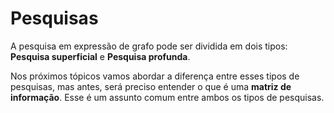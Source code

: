 # Pesquisas <header-set anchor-name="search" />

A pesquisa em expressão de grafo pode ser dividida em dois tipos: **Pesquisa superficial** e **Pesquisa profunda**. 

Nos próximos tópicos vamos abordar a diferença entre esses tipos de pesquisas, mas antes, será preciso entender o que é uma **matriz de informação**. Esse é um assunto comum entre ambos os tipos de pesquisas.